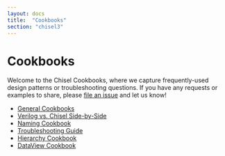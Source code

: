 ```yaml
---
layout: docs
title:  "Cookbooks"
section: "chisel3"
---
```


# Cookbooks

Welcome to the Chisel Cookbooks, where we capture frequently-used design patterns or troubleshooting questions.
If you have any requests or examples to share,
please [file an issue](https://github.com/chipsalliance/chisel3/issues/new) and let us know!

* [General Cookbooks](cookbook)
* [Verilog vs. Chisel Side-by-Side](two-side-column)
* [Naming Cookbook](naming)
* [Troubleshooting Guide](troubleshooting)
* [Hierarchy Cookbook](hierarchy)
* [DataView Cookbook](dataview)
